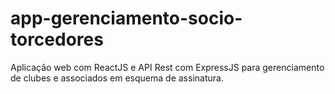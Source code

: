# app-gerenciamento-socio-torcedores
Aplicação web com ReactJS e API Rest com ExpressJS para gerenciamento de clubes e associados em esquema de assinatura.
